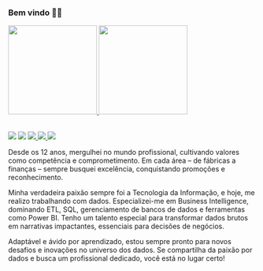 ### Bem vindo 🧙‍♂️
<table>
  <a href="https://github.com/Linhares015">
  <img height="180em" src="https://github-readme-stats.vercel.app/api?username=Linhares015&show_icons=true&theme=tokyonight&include_all_commits=true&count_private=true"/>
  <img height="180em" src="https://github-readme-stats.vercel.app/api/top-langs/?username=Linhares015&layout=compact&langs_count=6&theme=tokyonight"/>
</table>

<div> 
  <a href="https://www.linkedin.com/in/tiago-linhares/" target="_blank"><img src="https://img.shields.io/badge/-LinkedIn-%230077B5?style=for-the-badge&logo=linkedin&logoColor=white" target="_blank"></a>
  <a href = "mailto: tiagolinhares051@gmail.com"><img src="https://img.shields.io/badge/-Gmail-%23333?style=for-the-badge&logo=gmail&logoColor=white" target="_blank"></a>
  <a href="https://linhares015.github.io/" target="_blank">
  <img src="https://img.shields.io/badge/Blog-1A1A1A?style=for-the-badge&logo=blogger&logoColor=white" target="_blank">
</a>
  <a href="https://www.amazon.com.br/dp/B0CDDFZMLD?ref_=cm_sw_r_mwn_dp_VT4QMG06XS904M6EEQ3A" target="_blank">
  <img src="https://img.shields.io/badge/Amazon-FF9900?style=for-the-badge&logo=amazon&logoColor=white" target="_blank">
</a>
  <a href="https://www.youtube.com/channel/UCt84TdI6Em0T-Kg7C-_aDpA" target="_blank"><img src="https://img.shields.io/badge/YouTube-FF0000?style=for-the-badge&logo=youtube&logoColor=white" target="_blank"></a>
</div>


Desde os 12 anos, mergulhei no mundo profissional, cultivando valores como competência e comprometimento. Em cada área – de fábricas a finanças – sempre busquei excelência, conquistando promoções e reconhecimento.

Minha verdadeira paixão sempre foi a Tecnologia da Informação, e hoje, me realizo trabalhando com dados. Especializei-me em Business Intelligence, dominando ETL, SQL, gerenciamento de bancos de dados e ferramentas como Power BI. Tenho um talento especial para transformar dados brutos em narrativas impactantes, essenciais para decisões de negócios.

Adaptável e ávido por aprendizado, estou sempre pronto para novos desafios e inovações no universo dos dados. Se compartilha da paixão por dados e busca um profissional dedicado, você está no lugar certo!



